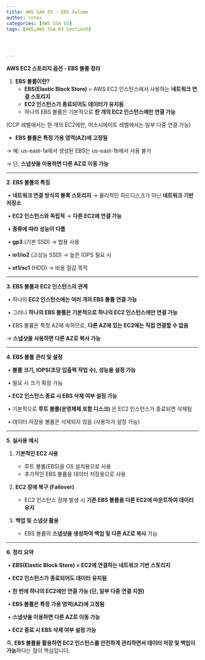 ```yaml
---
title: AWS SAA 03 - EBS Volume
author: cotes   
categories: [AWS SSA 03]
tags: [AWS,AWS SSA 03 Section5]




---
```


**AWS EC2 스토리지 옵션 - EBS 볼륨 정리**



1. **EBS 볼륨이란?**
   * **EBS(Elastic Block Store)** = AWS EC2 인스턴스에서 사용하는 **네트워크 연결 스토리지**
   * **EC2 인스턴스가 종료되어도 데이터가 유지됨**
   * 하나의 EBS 볼륨은 기본적으로 **한 개의 EC2 인스턴스에만 연결 가능**

(CCP 레벨에서는 한 개의 EC2에만, 어소시에이트 레벨에서는 일부 다중 연결 가능)

* **EBS 볼륨은 특정 가용 영역(AZ)에 고정됨**

→ 예: us-east-1a에서 생성된 EBS는 us-east-1b에서 사용 불가

→ 단, **스냅샷을 이용하면 다른 AZ로 이동 가능**



------



**2. EBS 볼륨의 특징**

​	•	**네트워크 연결 방식의 블록 스토리지** → 물리적인 하드디스크가 아닌 **네트워크 기반 저장소**

​	•	**EC2 인스턴스와 독립적** → **다른 EC2에 연결 가능**

​	•	**종류에 따라 성능이 다름**

​	•	**gp3** (기본 SSD) → 범용 사용

​	•	**io1/io2** (고성능 SSD) → 높은 IOPS 필요 시

​	•	**st1/sc1** (HDD) → 비용 절감 목적



------



**3. EBS 볼륨과 EC2 인스턴스의 관계**

​	•	하나의 **EC2 인스턴스에는 여러 개의 EBS 볼륨 연결 가능**

​	•	그러나 **하나의 EBS 볼륨은 기본적으로 하나의 EC2 인스턴스에만 연결 가능**

​	•	EBS 볼륨은 특정 AZ에 속하므로, **다른 AZ에 있는 EC2에는 직접 연결할 수 없음**

→ **스냅샷을 사용하면 다른 AZ로 복사 가능**



------



**4. EBS 볼륨 관리 및 설정**

​	•	**볼륨 크기, IOPS(초당 입출력 작업 수), 성능을 설정 가능**

​	•	필요 시 크기 확장 가능

​	•	**EC2 인스턴스 종료 시 EBS 삭제 여부 설정 가능**

​	•	기본적으로 **루트 볼륨(운영체제 포함 디스크)** 은 EC2 인스턴스가 종료되면 삭제됨

​	•	데이터 저장용 볼륨은 삭제되지 않음 (사용자가 설정 가능)



------



**5. 실사용 예시**

1. **기본적인 EC2 사용**
   * 루트 볼륨(EBS)을 OS 설치용으로 사용
   * 추가적인 EBS 볼륨을 데이터 저장용으로 사용

2. **EC2 장애 복구 (Failover)**
   * EC2 인스턴스 장애 발생 시 **기존 EBS 볼륨을 다른 EC2에 마운트하여 데이터 유지**

3. **백업 및 스냅샷 활용**
   * EBS 볼륨의 **스냅샷을 생성하여 백업 및 다른 AZ로 복사** 가능



------



**6. 정리 요약**

​	•	**EBS(Elastic Block Store) = EC2에 연결하는 네트워크 기반 스토리지**

​	•	**EC2 인스턴스가 종료되어도 데이터 유지됨**

​	•	**한 번에 하나의 EC2에만 연결 가능 (단, 일부 다중 연결 지원)**

​	•	**EBS 볼륨은 특정 가용 영역(AZ)에 고정됨**

​	•	**스냅샷을 이용하면 다른 AZ로 이동 가능**

​	•	**EC2 종료 시 EBS 삭제 여부 설정 가능**



즉, **EBS 볼륨을 활용하면 EC2 인스턴스를 안전하게 관리하면서 데이터 저장 및 백업이 가능**하다는 점이 핵심입니다.